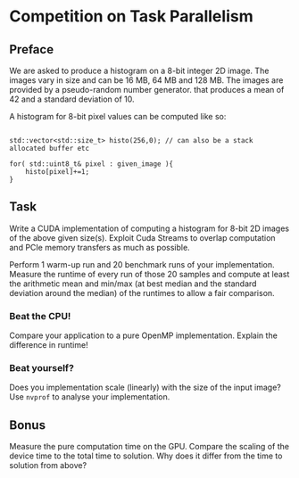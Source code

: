 # Competition on Task Parallelism

## Preface

We are asked to produce a histogram on a 8-bit integer 2D image. The images vary in size and can be 16 MB, 64 MB and 128 MB. The images are provided by a pseudo-random number generator. that produces a mean of 42 and a standard deviation of 10.

A histogram for 8-bit pixel values can be computed like so:

```

std::vector<std::size_t> histo(256,0); // can also be a stack allocated buffer etc

for( std::uint8_t& pixel : given_image ){
	histo[pixel]+=1;
}

```

## Task

Write a CUDA implementation of computing a histogram for 8-bit 2D images of the above given size(s).  Exploit Cuda Streams to overlap computation and PCIe memory transfers as much as possible.

Perform 1 warm-up run and 20 benchmark runs of your implementation. Measure the runtime of every run of those 20 samples and compute at least the arithmetic mean and min/max (at best median and the standard deviation around the median) of the runtimes to allow a fair comparison. 

### Beat the CPU!

Compare your application to a pure OpenMP implementation. Explain the difference in runtime!

### Beat yourself?

Does you implementation scale (linearly) with the size of the input image? Use `nvprof` to analyse your implementation. 

## Bonus

Measure the pure computation time on the GPU. Compare the scaling of the device time to the total time to solution. Why does it differ from the time to solution from above?
